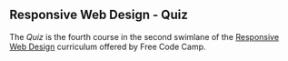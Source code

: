 ## Responsive Web Design - Quiz 

The *Quiz* is the fourth course in the second swimlane of the [Responsive Web Design](https://www.freecodecamp.org/learn/2022/responsive-web-design/) curriculum offered by Free Code Camp.

